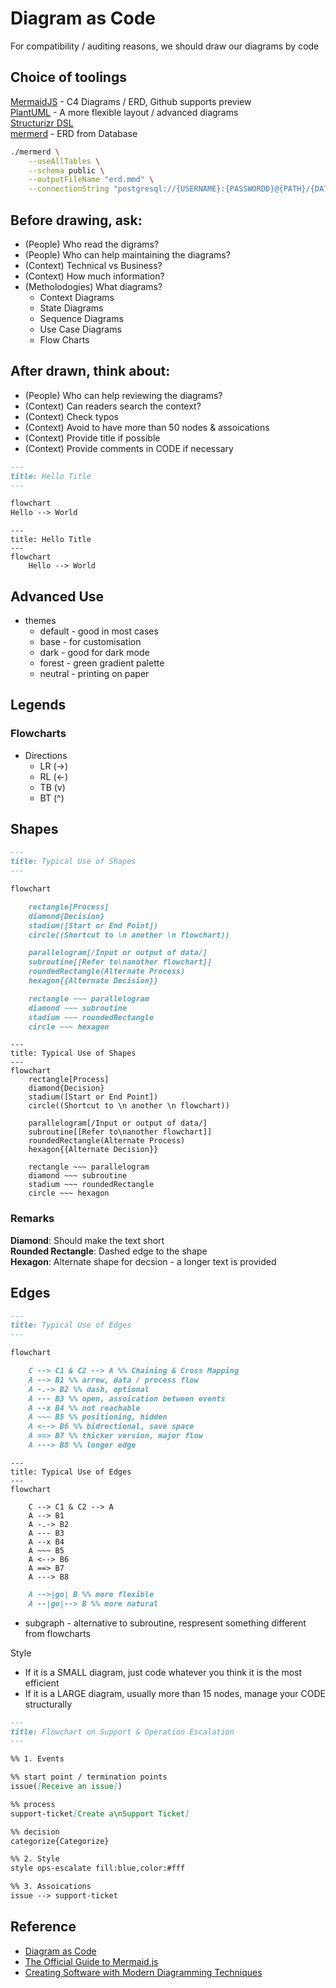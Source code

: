 # Diagram as Code

For compatibility / auditing reasons, we should draw our diagrams by code

## Choice of toolings

[MermaidJS](https://mermaid.js.org "https://mermaid.js.org") - C4 Diagrams / ERD, Github supports preview  
[PlantUML](https://plantuml.com "https://plantuml.com") - A more flexible layout / advanced diagrams  
[Structurizr DSL](https://structurizr.com "https://structurizr.com")  
[mermerd](https://github.com/KarnerTh/mermerd "https://github.com/KarnerTh/mermerd") - ERD from Database

```bash
./mermerd \
    --useAllTables \
    --schema public \
    --outputFileName "erd.mmd" \
    --connectionString "postgresql://{USERNAME}:{PASSWORDD}@{PATH}/{DATABASE}"
```

## Before drawing, ask:

- (People) Who read the digrams?
- (People) Who can help maintaining the diagrams?
- (Context) Technical vs Business?
- (Context) How much information?
- (Metholodogies) What diagrams?
  - Context Diagrams
  - State Diagrams
  - Sequence Diagrams
  - Use Case Diagrams
  - Flow Charts

## After drawn, think about:

- (People) Who can help reviewing the diagrams?
- (Context) Can readers search the context?
- (Context) Check typos
- (Context) Avoid to have more than 50 nodes & assoications
- (Context) Provide title if possible
- (Context) Provide comments in CODE if necessary

```markdown
---
title: Hello Title
---

flowchart
Hello --> World
```

```mermaid
---
title: Hello Title
---
flowchart
	Hello --> World
```

## Advanced Use

- themes
  - default - good in most cases
  - base - for customisation
  - dark - good for dark mode
  - forest - green gradient palette
  - neutral - printing on paper

## Legends

### Flowcharts

- Directions
  - LR (->)
  - RL (<-)
  - TB (v)
  - BT (^)

## Shapes

```markdown
---
title: Typical Use of Shapes
---

flowchart

    rectangle[Process]
    diamond{Decision}
    stadium([Start or End Point])
    circle((Shortcut to \n another \n flowchart))

    parallelogram[/Input or output of data/]
    subroutine[[Refer to\nanother flowchart]]
    roundedRectangle(Alternate Process)
    hexagon{{Alternate Decision}}

    rectangle ~~~ parallelogram
    diamond ~~~ subroutine
    stadium ~~~ roundedRectangle
    circle ~~~ hexagon
```

```mermaid
---
title: Typical Use of Shapes
---
flowchart
	rectangle[Process]
    diamond{Decision}
    stadium([Start or End Point])
    circle((Shortcut to \n another \n flowchart))

    parallelogram[/Input or output of data/]
    subroutine[[Refer to\nanother flowchart]]
    roundedRectangle(Alternate Process)
    hexagon{{Alternate Decision}}

    rectangle ~~~ parallelogram
    diamond ~~~ subroutine
    stadium ~~~ roundedRectangle
    circle ~~~ hexagon
```

### Remarks

**Diamond**: Should make the text short  
**Rounded Rectangle**: Dashed edge to the shape  
**Hexagon**: Alternate shape for decsion - a longer text is provided

## Edges

```markdown
---
title: Typical Use of Edges
---

flowchart

    C --> C1 & C2 --> A %% Chaining & Cross Mapping
    A --> B1 %% arrow, data / process flow
    A -.-> B2 %% dash, optional
    A --- B3 %% open, assoication between events
    A --x B4 %% not reachable
    A ~~~ B5 %% positioning, hidden
    A <--> B6 %% bidrectional, save space
    A ==> B7 %% thicker version, major flow
    A ---> B8 %% longer edge
```

```mermaid
---
title: Typical Use of Edges
---
flowchart

    C --> C1 & C2 --> A
    A --> B1
    A -.-> B2
    A --- B3
    A --x B4
    A ~~~ B5
    A <--> B6
    A ==> B7
    A ---> B8
```

```markdown
    A -->|go| B %% more flexible
    A --|go|--> B %% more natural
```

- subgraph - alternative to subroutine, respresent something different from flowcharts

Style

- If it is a SMALL diagram, just code whatever you think it is the most efficient
- If it is a LARGE diagram, usually more than 15 nodes, manage your CODE structurally

```markdown
---
title: Flowchart on Support & Operation Escalation
---

%% 1. Events

%% start point / termination points
issue([Receive an issue])

%% process
support-ticket[Create a\nSupport Ticket]

%% decision
categorize{Categorize}

%% 2. Style
style ops-escalate fill:blue,color:#fff

%% 3. Assoications
issue --> support-ticket
```

## Reference

- [Diagram as Code](https://blog.bytebytego.com/p/diagram-as-code "https://blog.bytebytego.com/p/diagram-as-code")
- [The Official Guide to Mermaid.js](https://mermaid.js.org/landing "https://mermaid.js.org/landing")
- [Creating Software with Modern Diagramming Techniques](https://pragprog.com/titles/apdiag/creating-software-with-modern-diagramming-techniques "https://pragprog.com/titles/apdiag/creating-software-with-modern-diagramming-techniques")
